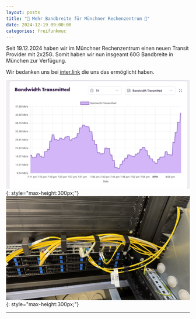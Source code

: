 ```yaml
---
layout: posts
title: "🚀 Mehr Bandbreite für Münchner Rechenzentrum 🚀"
date: 2024-12-19 09:00:00
categories: freifunkmuc
---
```


Seit 19.12.2024 haben wir im Münchner Rechenzentrum einen neuen Transit Provider mit 2x25G.
Somit haben wir nun insgeamt 60G Bandbreite in München zur Verfügung.

Wir bedanken uns bei [inter.link](https://inter.link) die uns das ermöglicht haben.

![Traffic](/assets/posts/2024-12-19-traffic.png){: style="max-height:300px;"}
![Verkabelung](/assets/posts/2024-12-19-verkabelung.jpg){: style="max-height:300px;"}

---
